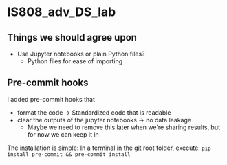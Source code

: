 # IS808_adv_DS_lab

## Things we should agree upon
- Use Jupyter notebooks or plain Python files?
    - Python files for ease of importing

## Pre-commit hooks

I added pre-commit hooks that
- format the code -> Standardized code that is readable
- clear the outputs of the jupyter notebooks -> no data leakage
    - Maybe we need to remove this later when we're sharing results, but for now we can keep it in

The installation is simple: In a terminal in the git root folder, execute: `pip install pre-commit && pre-commit install`

